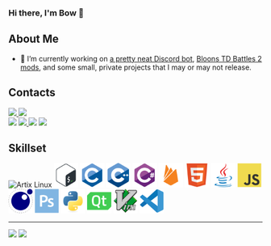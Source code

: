 ### Hi there, I'm Bow 👋

## About Me
- 🔭 I’m currently working on [a pretty neat Discord bot](https://github.com/BowDown097/RRBot), [Bloons TD Battles 2 mods](https://github.com/BowDown097/Bloons-Mods), and some small, private projects that I may or may not release.

## Contacts
<p>
	<a href="https://discord.gg/nuMvgkP" alt="Discord Server 1">
		<img src="https://img.shields.io/discord/504782676331331584?label=BTD6%20Mods%20%26%20Discussion&logo=discord" />
	</a>
  <a href="https://discord.gg/USpJnaaNap" alt="Discord Server 2">
		<img src="https://img.shields.io/discord/809485099238031420?label=Rush%20Reborn%20%7C%20BTDB2%20Mods&logo=discord" />
	</a>
  <br/>
	<img src="https://img.shields.io/badge/Discord-%40BowDown097%238946-brightgreen?logo=discord" />
  <a href="mailto:bowdown097@sneed.church">
		<img src="https://img.shields.io/badge/Email-bowdown097%40sneed.church-brightgreen?logo=mail.ru" />
	</a>
  <img src="https://img.shields.io/badge/Matrix-bowdown097%3Asneed.church-brightgreen?logo=matrix" />
  <a href="https://steamcommunity.com/id/bowdown097">
		<img src="https://img.shields.io/badge/Steam-bowdown097-brightgreen?logo=steam" />
	</a>
</p>

## Skillset
<p align="left">
  <img alt="Artix Linux" width="48px" height="48px" src="https://gitea.artixlinux.org/avatars/147489ad50c47562f65589ade8e855f2" />
  <img alt="Bash" width="48px" height="48px" src="https://raw.githubusercontent.com/devicons/devicon/master/icons/bash/bash-original.svg" />
  <img alt="C" width="48px" height="48px" src="https://raw.githubusercontent.com/devicons/devicon/master/icons/c/c-original.svg" />
  <img alt="C++" width="48px" height="48px" src="https://raw.githubusercontent.com/devicons/devicon/master/icons/cplusplus/cplusplus-original.svg" />
  <img alt="C#" width="48px" height="48px" src="https://raw.githubusercontent.com/devicons/devicon/master/icons/csharp/csharp-original.svg" />
  <img alt="Firebase" width="48px" height="48px" src="https://raw.githubusercontent.com/devicons/devicon/master/icons/firebase/firebase-plain.svg" />
  <img alt="HTML5" width="48px" height="48px" src="https://raw.githubusercontent.com/devicons/devicon/master/icons/html5/html5-original.svg" />
  <img alt="Java" width="48px" height="48px" src="https://raw.githubusercontent.com/devicons/devicon/master/icons/java/java-original.svg" />
  <img alt="JavaScript" width="48px" height="48px" src="https://raw.githubusercontent.com/devicons/devicon/master/icons/javascript/javascript-original.svg" />
  <img alt="Lua" width="48px" height="48px" src="https://raw.githubusercontent.com/devicons/devicon/master/icons/lua/lua-original.svg" />
  <img alt="Photoshop" width="48px" height="48px" src="https://raw.githubusercontent.com/devicons/devicon/master/icons/photoshop/photoshop-plain.svg" />
  <img alt="Python" width="48px" height="48px" src="https://raw.githubusercontent.com/devicons/devicon/master/icons/python/python-original.svg" />
  <img alt="Qt" width="48px" height="48px" src="https://raw.githubusercontent.com/devicons/devicon/master/icons/qt/qt-original.svg" />
  <img alt="Vim" width="48px" height="48px" src="https://raw.githubusercontent.com/devicons/devicon/master/icons/vim/vim-original.svg" />
  <img alt="Visual Studio Code" width="48px" height="48px" src="https://raw.githubusercontent.com/devicons/devicon/master/icons/vscode/vscode-original.svg" />
</p>

---
<p>
  <img height="192px" src="https://github-readme-stats.vercel.app/api?username=BowDown097&show_icons=true&include_all_commits=true&theme=dark" />
  <img height="192px" src="https://github-readme-stats.vercel.app/api/top-langs/?username=BowDown097&layout=compact&langs_count=10&theme=dark" />
</p>
